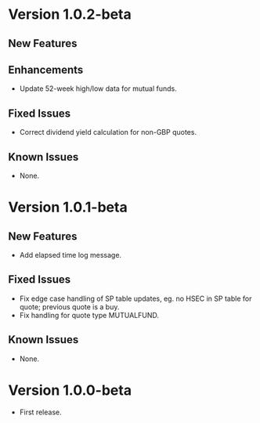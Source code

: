 # Version 1.0.2-beta

## New Features


## Enhancements
* Update 52-week high/low data for mutual funds.

## Fixed Issues
* Correct dividend yield calculation for non-GBP quotes.

## Known Issues
* None.

# Version 1.0.1-beta

## New Features
* Add elapsed time log message.

## Fixed Issues
* Fix edge case handling of SP table updates, eg. no HSEC in SP table for quote; previous quote is a buy.
* Fix handling for quote type MUTUALFUND.

## Known Issues
* None.

# Version 1.0.0-beta
* First release.